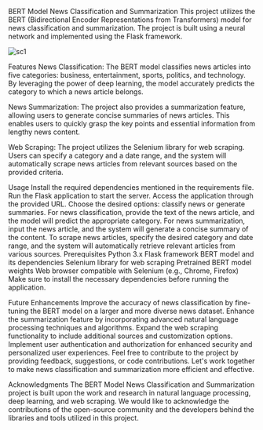 BERT Model News Classification and Summarization
This project utilizes the BERT (Bidirectional Encoder Representations from Transformers) model for news classification and summarization. The project is built using a neural network and implemented using the Flask framework.

![sc1](https://github.com/raghuldeva/BERT_Model_News_Classification/assets/72026069/ea6c90c3-c8d5-46a7-9d7f-6f271ec56f3a)

Features
News Classification: The BERT model classifies news articles into five categories: business, entertainment, sports, politics, and technology. By leveraging the power of deep learning, the model accurately predicts the category to which a news article belongs.

News Summarization: The project also provides a summarization feature, allowing users to generate concise summaries of news articles. This enables users to quickly grasp the key points and essential information from lengthy news content.

Web Scraping: The project utilizes the Selenium library for web scraping. Users can specify a category and a date range, and the system will automatically scrape news articles from relevant sources based on the provided criteria.

Usage
Install the required dependencies mentioned in the requirements file.
Run the Flask application to start the server.
Access the application through the provided URL.
Choose the desired options: classify news or generate summaries.
For news classification, provide the text of the news article, and the model will predict the appropriate category.
For news summarization, input the news article, and the system will generate a concise summary of the content.
To scrape news articles, specify the desired category and date range, and the system will automatically retrieve relevant articles from various sources.
Prerequisites
Python 3.x
Flask framework
BERT model and its dependencies
Selenium library for web scraping
Pretrained BERT model weights
Web browser compatible with Selenium (e.g., Chrome, Firefox)
Make sure to install the necessary dependencies before running the application.

Future Enhancements
Improve the accuracy of news classification by fine-tuning the BERT model on a larger and more diverse news dataset.
Enhance the summarization feature by incorporating advanced natural language processing techniques and algorithms.
Expand the web scraping functionality to include additional sources and customization options.
Implement user authentication and authorization for enhanced security and personalized user experiences.
Feel free to contribute to the project by providing feedback, suggestions, or code contributions. Let's work together to make news classification and summarization more efficient and effective.

Acknowledgments
The BERT Model News Classification and Summarization project is built upon the work and research in natural language processing, deep learning, and web scraping. We would like to acknowledge the contributions of the open-source community and the developers behind the libraries and tools utilized in this project.
